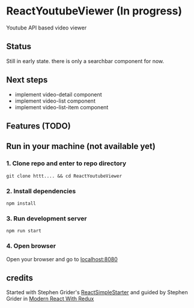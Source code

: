 # ReactYoutubeViewer (In progress)

Youtube API based video viewer

## Status
Still in early state. there is only a searchbar component for now.

## Next steps
- implement video-detail component
- implement video-list component
- implement video-list-item component

## Features (TODO)

## Run in your machine (not available yet)

### 1. Clone repo and enter to repo directory

    git clone httt.... && cd ReactYoutubeViewer

### 2. Install dependencies

    npm install

### 3. Run development server

    npm run start

### 4. Open browser

Open your browser and go to [localhost:8080](localhost:8080)

    

## credits
Started with Stephen Grider's [ReactSimpleStarter](https://github.com/StephenGrider/ReduxSimpleStarter) and guided by Stephen Grider in [Modern React With Redux](https://www.udemy.com/the-complete-react-native-and-redux-course/)

